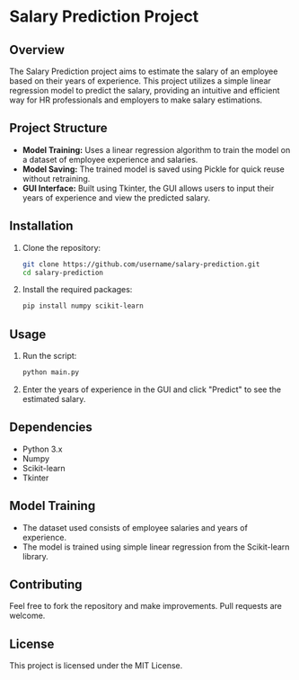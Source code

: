 # Salary Prediction Project

## Overview
The Salary Prediction project aims to estimate the salary of an employee based on their years of experience. This project utilizes a simple linear regression model to predict the salary, providing an intuitive and efficient way for HR professionals and employers to make salary estimations.

## Project Structure
- **Model Training:** Uses a linear regression algorithm to train the model on a dataset of employee experience and salaries.
- **Model Saving:** The trained model is saved using Pickle for quick reuse without retraining.
- **GUI Interface:** Built using Tkinter, the GUI allows users to input their years of experience and view the predicted salary.

## Installation
1. Clone the repository:
   ```bash
   git clone https://github.com/username/salary-prediction.git
   cd salary-prediction
   ```
2. Install the required packages:
   ```bash
   pip install numpy scikit-learn
   ```

## Usage
1. Run the script:
   ```bash
   python main.py
   ```
2. Enter the years of experience in the GUI and click "Predict" to see the estimated salary.

## Dependencies
- Python 3.x
- Numpy
- Scikit-learn
- Tkinter

## Model Training
- The dataset used consists of employee salaries and years of experience.
- The model is trained using simple linear regression from the Scikit-learn library.

## Contributing
Feel free to fork the repository and make improvements. Pull requests are welcome.

## License
This project is licensed under the MIT License.

